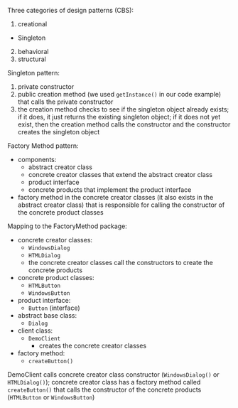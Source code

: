 Three categories of design patterns (CBS):
1. creational
  - Singleton
2. behavioral
3. structural


Singleton pattern:
1. private constructor
2. public creation method (we used `getInstance()` in our code example) that calls the private constructor
3. the creation method checks to see if the singleton object already exists; if it does, it just returns the existing singleton object; if it does not yet exist, then the creation method calls the constructor and the constructor creates the singleton object


Factory Method pattern:
- components:
  - abstract creator class
  - concrete creator classes that extend the abstract creator class
  - product interface
  - concrete products that implement the product interface
- factory method in the concrete creator classes (it also exists in the abstract creator class) that is responsible for calling the constructor of the concrete product classes

Mapping to the FactoryMethod package:
- concrete creator classes:
  - `WindowsDialog`
  - `HTMLDialog`
  - the concrete creator classes call the constructors to create the concrete products
- concrete product classes:
  - `HTMLButton`
  - `WindowsButton`
- product interface:
  - `Button` (interface)
- abstract base class:
  - `Dialog`
- client class:
  - `DemoClient`
    - creates the concrete creator classes
- factory method:
  - `createButton()`

DemoClient calls concrete creator class constructor (`WindowsDialog()` or `HTMLDialog()`); concrete creator class has a factory method called `createButton()` that calls the constructor of the concrete products (`HTMLButton` or `WindowsButton`)
